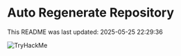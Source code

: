 # Auto Regenerate Repository

This README was last updated: 2025-05-25 22:29:36

 ![TryHackMe](https://tryhackme.com/badge/533634)